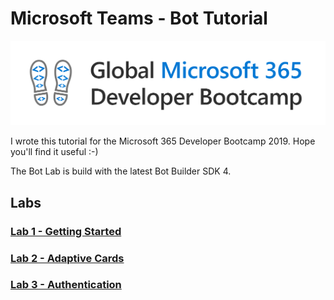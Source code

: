 # Microsoft Teams - Bot Tutorial
![Logo Bootcamp](./docs/images/bootcamp-logo.png)

I wrote this tutorial for the Microsoft 365 Developer Bootcamp 2019. Hope you'll find it useful :-)

The Bot Lab is build with the latest Bot Builder SDK 4. 
## Labs
### [Lab 1 - Getting Started](./docs/bot-lab-1.md)
### [Lab 2 - Adaptive Cards](./docs/bot-lab-2.md)
### [Lab 3 - Authentication](./docs/bot-lab-3.md)